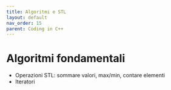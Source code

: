 ```yaml
---
title: Algoritmi e STL
layout: default
nav_order: 15
parent: Coding in C++
---
```

# Algoritmi fondamentali

- Operazioni STL: sommare valori, max/min, contare elementi  
- Iteratori  
